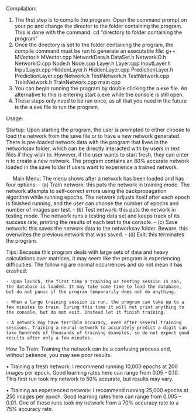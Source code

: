 Compilation:
1.	The first step is to compile the program. Open the command prompt on your pc and change the director to the folder containing the program. This is done with the command:
cd “directory to folder containing the program”
2.	Once the directory is set to the folder containing the program, the compile command must be run to generate an executable file:
g++ MVector.h MVector.cpp NetworkData.h DataSet.h NetworkIO.h NetworkIO.cpp Node.h Node.cpp Layer.h Layer.cpp InputLayer.h InputLayer.cpp HiddenLayer.h HiddenLayer.cpp PredictionLayer.h PredictionLayer.cpp Network.h TestNetwork.h TestNetwork.cpp TrainNetwork.h TrainNetwork.cpp main.cpp
3.	You can begin running the program by double clicking the a.exe file. An alternative to this is entering  start a.exe  while the console is still open.
4.	These steps only need to be ran once, as all that you need in the future is the a.exe file to run the program.

Usage:

Startup: Upon starting the program, the user is prompted to either choose to load the network from the save file or to have a new network generated. There is pre-loaded network data with the program that lives in the networksav folder, which can be directly interacted with by users in text files if they wish to. However, if the user wants to start fresh, they can enter n to create a new network. The program contains an 80% accurate network loaded in the save folder if users want to experience a trained network.

 
Main Menu: The menu shows after a network has been loaded and has four options:
	- (a) Train network: this puts the network in training mode. The network attempts to self-correct errors using the backpropagation algorithm while running epochs. The network adjusts itself after each epoch is finished running, and the user can choose the number of epochs and number of images per test.
	- (b) Test network: this puts the network in testing mode. The network runs a testing data set and keeps track of its success rate, printing the results of each test to the console.
	- (c) Save network: this saves the network data to the networksav folder. Beware, this overwrites the previous network that was saved.
	- (d) Exit: this terminates the program.

Tips: Because this program deals with large sets of data and heavy calculations over matrices, it may seem like the program is experiencing difficulties. The following are normal occurrences and do not mean it has crashed:
	
	- Upon launch, the first time a training or testing session is ran, the database is loaded. It may take some time to load the database, but do not panic if the program temporarily does not do anything.
	
	- When a large training session is run, the program can take up to a few minutes to train. During this time it will not print anything to the console, but do not exit. Instead let it finish training.
	
	- A network may have terrible accuracy, even after several training sessions. Training a neural network to accurately predict a digit can take hundreds of thousands of training examples, so do not expect good results after only a few minutes.

How To Train: Training the network can be a confusing process and, without patience, you may see poor results.

•	Training a fresh network: I recommend running 10,000 epochs at 200 images per epoch. Good learning rates here can range from 0.05 - 0.10. This first run took my network to 50% accurate, but results may vary.

•	Training an experienced network: I recommend running 25,000 epochs at 250 images per epoch. Good learning rates here can range from 0.005 – 0.01. One of these runs took my network from a 70% accuracy rate to a 75% accuracy rate.
